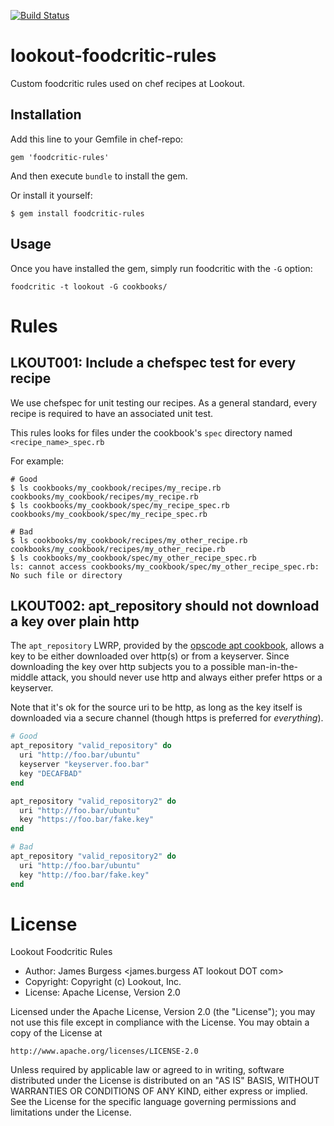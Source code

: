 [![Build Status](https://travis-ci.org/lookout/lookout-foodcritic-rules.png?branch=master)](https://travis-ci.org/lookout/lookout-foodcritic-rules)

# lookout-foodcritic-rules

Custom foodcritic rules used on chef recipes at Lookout.

## Installation

Add this line to your Gemfile in chef-repo:

    gem 'foodcritic-rules'

And then execute `bundle` to install the gem.

Or install it yourself:

    $ gem install foodcritic-rules

## Usage

Once you have installed the gem, simply run foodcritic with the `-G` option:

    foodcritic -t lookout -G cookbooks/

# Rules

## <a id="LKOUT001"></a>LKOUT001: Include a chefspec test for every recipe

We use chefspec for unit testing our recipes.  As a general standard, every
recipe is required to have an associated unit test.

This rules looks for files under the cookbook's `spec` directory named
`<recipe_name>_spec.rb`

For example:

    # Good
    $ ls cookbooks/my_cookbook/recipes/my_recipe.rb 
    cookbooks/my_cookbook/recipes/my_recipe.rb
    $ ls cookbooks/my_cookbook/spec/my_recipe_spec.rb 
    cookbooks/my_cookbook/spec/my_recipe_spec.rb
    
    # Bad
    $ ls cookbooks/my_cookbook/recipes/my_other_recipe.rb 
    cookbooks/my_cookbook/recipes/my_other_recipe.rb
    $ ls cookbooks/my_cookbook/spec/my_other_recipe_spec.rb 
    ls: cannot access cookbooks/my_cookbook/spec/my_other_recipe_spec.rb: No such file or directory

## <a id="LKOUT002"></a>LKOUT002: apt_repository should not download a key over plain http

The `apt_repository` LWRP, provided by the [opscode apt cookbook](https://github.com/opscode-cookbooks/apt),
allows a key to be either downloaded over http(s) or from a keyserver.  Since
downloading the key over http subjects you to a possible man-in-the-middle
attack, you should never use http and always either prefer https or a keyserver.

Note that it's ok for the source uri to be http, as long as the key itself
is downloaded via a secure channel (though https is preferred for *everything*).

```ruby
# Good
apt_repository "valid_repository" do
  uri "http://foo.bar/ubuntu"
  keyserver "keyserver.foo.bar"
  key "DECAFBAD"
end

apt_repository "valid_repository2" do
  uri "http://foo.bar/ubuntu"
  key "https://foo.bar/fake.key"
end

# Bad
apt_repository "valid_repository2" do
  uri "http://foo.bar/ubuntu"
  key "http://foo.bar/fake.key"
end
```

# License

Lookout Foodcritic Rules

* Author: James Burgess <james.burgess AT lookout DOT com>
* Copyright: Copyright (c) Lookout, Inc.
* License: Apache License, Version 2.0

Licensed under the Apache License, Version 2.0 (the "License");
you may not use this file except in compliance with the License.
You may obtain a copy of the License at

    http://www.apache.org/licenses/LICENSE-2.0

Unless required by applicable law or agreed to in writing, software
distributed under the License is distributed on an "AS IS" BASIS,
WITHOUT WARRANTIES OR CONDITIONS OF ANY KIND, either express or implied.
See the License for the specific language governing permissions and
limitations under the License.
